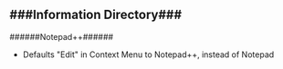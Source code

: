 ###Information Directory###
---
######Notepad++######
- Defaults "Edit" in Context Menu to Notepad++, instead of Notepad
 
